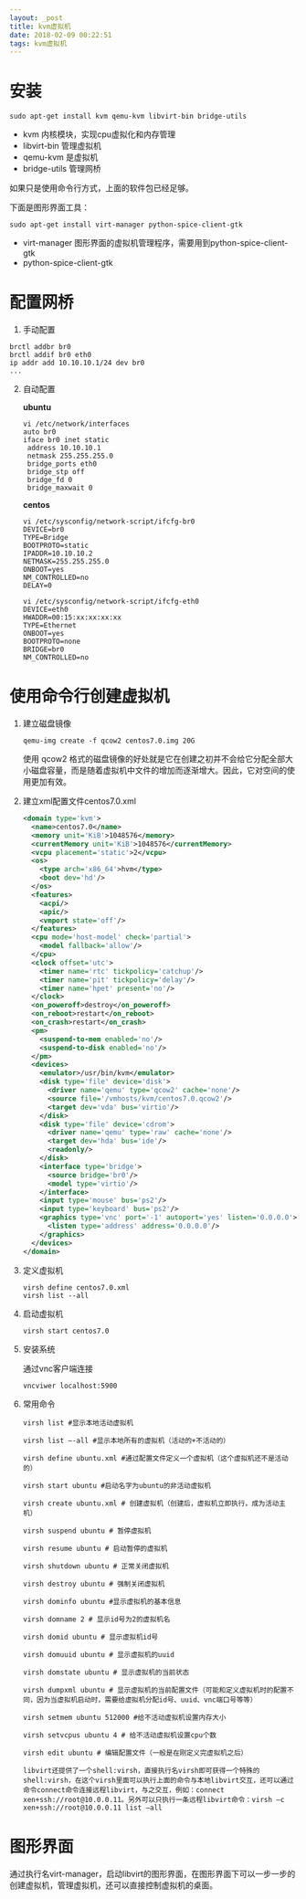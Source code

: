 ```yaml
---
layout: _post
title: kvm虚拟机
date: 2018-02-09 00:22:51
tags: kvm虚拟机
---
```


# 安装

```shell
sudo apt-get install kvm qemu-kvm libvirt-bin bridge-utils
```

* kvm 内核模块，实现cpu虚拟化和内存管理
* libvirt-bin 管理虚拟机
* qemu-kvm 是虚拟机
* bridge-utils 管理网桥

如果只是使用命令行方式，上面的软件包已经足够。

下面是图形界面工具：

```shell
sudo apt-get install virt-manager python-spice-client-gtk
```

- virt-manager 图形界面的虚拟机管理程序，需要用到python-spice-client-gtk
- python-spice-client-gtk

# 配置网桥

1. 手动配置

```shell
brctl addbr br0
brctl addif br0 eth0
ip addr add 10.10.10.1/24 dev br0
...
```

2. 自动配置

   __ubuntu__

   ```shell
   vi /etc/network/interfaces
   auto br0
   iface br0 inet static
   	address 10.10.10.1
   	netmask 255.255.255.0
   	bridge_ports eth0
   	bridge_stp off
   	bridge_fd 0
   	bridge_maxwait 0
   ```

   __centos__

   ```shell
   vi /etc/sysconfig/network-script/ifcfg-br0
   DEVICE=br0
   TYPE=Bridge
   BOOTPROTO=static
   IPADDR=10.10.10.2
   NETMASK=255.255.255.0
   ONBOOT=yes
   NM_CONTROLLED=no
   DELAY=0

   vi /etc/sysconfig/network-script/ifcfg-eth0
   DEVICE=eth0
   HWADDR=00:15:xx:xx:xx:xx
   TYPE=Ethernet
   ONBOOT=yes
   BOOTPROTO=none
   BRIDGE=br0
   NM_CONTROLLED=no
   ```

# 使用命令行创建虚拟机

1. 建立磁盘镜像

   ```shell
   qemu-img create -f qcow2 centos7.0.img 20G
   ```

   使用 qcow2 格式的磁盘镜像的好处就是它在创建之初并不会给它分配全部大小磁盘容量，而是随着虚拟机中文件的增加而逐渐增大。因此，它对空间的使用更加有效。

2. 建立xml配置文件centos7.0.xml

   ```xml
   <domain type='kvm'>
     <name>centos7.0</name>
     <memory unit='KiB'>1048576</memory>
     <currentMemory unit='KiB'>1048576</currentMemory>
     <vcpu placement='static'>2</vcpu>
     <os>
       <type arch='x86_64'>hvm</type>
       <boot dev='hd'/>
     </os>
     <features>
       <acpi/>
       <apic/>
       <vmport state='off'/>
     </features>
     <cpu mode='host-model' check='partial'>
       <model fallback='allow'/>
     </cpu>
     <clock offset='utc'>
       <timer name='rtc' tickpolicy='catchup'/>
       <timer name='pit' tickpolicy='delay'/>
       <timer name='hpet' present='no'/>
     </clock>
     <on_poweroff>destroy</on_poweroff>
     <on_reboot>restart</on_reboot>
     <on_crash>restart</on_crash>
     <pm>
       <suspend-to-mem enabled='no'/>
       <suspend-to-disk enabled='no'/>
     </pm>
     <devices>
       <emulator>/usr/bin/kvm</emulator>
       <disk type='file' device='disk'>
         <driver name='qemu' type='qcow2' cache='none'/>
         <source file='/vmhosts/kvm/centos7.0.qcow2'/>
         <target dev='vda' bus='virtio'/>
       </disk>
       <disk type='file' device='cdrom'>
         <driver name='qemu' type='raw' cache='none'/>
         <target dev='hda' bus='ide'/>
         <readonly/>
       </disk>
       <interface type='bridge'>
         <source bridge='br0'/>
         <model type='virtio'/>
       </interface>
       <input type='mouse' bus='ps2'/>
       <input type='keyboard' bus='ps2'/>
       <graphics type='vnc' port='-1' autoport='yes' listen='0.0.0.0'>
         <listen type='address' address='0.0.0.0'/>
       </graphics>
     </devices>
   </domain>
   ```

3. 定义虚拟机

   ```shell
   virsh define centos7.0.xml
   virsh list --all
   ```

4. 启动虚拟机

   ```shell
   virsh start centos7.0
   ```

5. 安装系统

   通过vnc客户端连接

   ```shell
   vncviwer localhost:5900
   ```

6. 常用命令

   ```shell
   virsh list #显示本地活动虚拟机

   virsh list –-all #显示本地所有的虚拟机（活动的+不活动的）

   virsh define ubuntu.xml #通过配置文件定义一个虚拟机（这个虚拟机还不是活动的）

   virsh start ubuntu #启动名字为ubuntu的非活动虚拟机

   virsh create ubuntu.xml # 创建虚拟机（创建后，虚拟机立即执行，成为活动主机）

   virsh suspend ubuntu # 暂停虚拟机

   virsh resume ubuntu # 启动暂停的虚拟机

   virsh shutdown ubuntu # 正常关闭虚拟机

   virsh destroy ubuntu # 强制关闭虚拟机

   virsh dominfo ubuntu #显示虚拟机的基本信息

   virsh domname 2 # 显示id号为2的虚拟机名

   virsh domid ubuntu # 显示虚拟机id号

   virsh domuuid ubuntu # 显示虚拟机的uuid

   virsh domstate ubuntu # 显示虚拟机的当前状态

   virsh dumpxml ubuntu # 显示虚拟机的当前配置文件（可能和定义虚拟机时的配置不同，因为当虚拟机启动时，需要给虚拟机分配id号、uuid、vnc端口号等等）

   virsh setmem ubuntu 512000 #给不活动虚拟机设置内存大小

   virsh setvcpus ubuntu 4 # 给不活动虚拟机设置cpu个数

   virsh edit ubuntu # 编辑配置文件（一般是在刚定义完虚拟机之后）

   libvirt还提供了一个shell:virsh，直接执行名virsh即可获得一个特殊的shell:virsh，在这个virsh里面可以执行上面的命令与本地libvirt交互，还可以通过命令connect命令连接远程libvirt，与之交互，例如：connect xen+ssh://root@10.0.0.11。另外可以只执行一条远程libvirt命令：virsh –c xen+ssh://root@10.0.0.11 list –all
   ```

# 图形界面

通过执行名virt-manager，启动libvirt的图形界面，在图形界面下可以一步一步的创建虚拟机，管理虚拟机，还可以直接控制虚拟机的桌面。​
